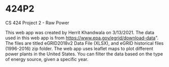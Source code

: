 # 424P2
CS 424 Project 2 - Raw Power

This web app was created by Herrit Khandwala on 3/13/2021. The data used in this web app is from https://www.epa.gov/egrid/download-data". The files are titled eGRID2018v2 Data File (XLSX), and eGRID historical files (1996-2016) zip folder. The web app uses leaflet maps to plot different power plants in the United States. You can filter the data based on the type of energy source, given a specific year.
